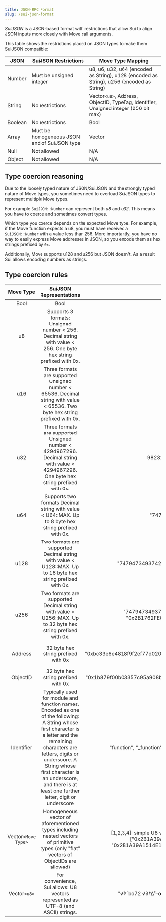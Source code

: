 ```yaml
---
title: JSON-RPC Format
slug: /sui-json-format
---
```


*SuiJSON* is a JSON-based format with restrictions that allow Sui to align JSON inputs more closely with Move call arguments.

This table shows the restrictions placed on JSON types to make them SuiJSON compatible:

| JSON | SuiJSON Restrictions | Move Type Mapping |
|---|---|---|
| Number | Must be unsigned integer | u8, u6, u32, u64 (encoded as String), u128 (encoded as String), u256 (encoded as String) |
| String | No restrictions | Vector`<u8>`, Address, ObjectID, TypeTag, Identifier, Unsigned integer (256 bit max) |
| Boolean | No restrictions | Bool |
| Array | Must be homogeneous JSON and of SuiJSON type | Vector |
| Null | Not allowed | N/A |
| Object | Not allowed | N/A |

## Type coercion reasoning

Due to the loosely typed nature of JSON/SuiJSON and the strongly typed nature of Move types, you sometimes need to overload SuiJSON types to represent multiple Move types.

For example `SuiJSON::Number` can represent both *u8* and *u32*. This means you have to coerce and sometimes convert types.

Which type you coerce depends on the expected Move type. For example, if the Move function expects a u8, you must have received a `SuiJSON::Number` with a value less than 256. More importantly, you have no way to easily express Move addresses in JSON, so you encode them as hex strings prefixed by `0x`.

Additionally, Move supports u128 and u256 but JSON doesn't. As a result Sui allows encoding numbers as strings.

## Type coercion rules

| Move Type 	| SuiJSON Representations 	| Valid Examples 	| Invalid Examples 	|
|:---:	|:---:	|:---:	|:---:	|
| Bool 	| Bool 	| true, false 	|  	|
| u8 	| Supports 3 formats: Unsigned number < 256. Decimal string with value < 256. One byte hex string prefixed with 0x. 	| 7 "70" "0x43" 	| -5: negative not allowed 3.9: float not allowed NaN: not allowed 300: U8 must be less than 256 " 9": Spaces not allowed in string "9A": Hex num must be prefixed with 0x "0x09CD": Too large for U8 	|
| u16 	| Three formats are supported Unsigned number < 65536. Decimal string with value < 65536. Two byte hex string prefixed with 0x. 	| 712 "570" "0x423" 	| -5: negative not allowed 3.9: float not allowed NaN: not allowed 98342300: U16 must be less than 65536 " 19": Spaces not allowed in string "9EA": Hex num must be prefixed with 0x "0x049C1D": Too large for U16 	|
| u32 	| Three formats are supported Unsigned number < 4294967296. Decimal string with value < 4294967296. One byte hex string prefixed with 0x. 	| 9823247 "987120" "0x4BADE93" 	| -5: negative not allowed 3.9: float not allowed NaN: not allowed 123456789123456: U32 must be less than 4294967296 " 9": Spaces not allowed in string "9A": Hex num must be prefixed with 0x "0x3FF1FF9FFDEFF": Too large for U32 	|
| u64 	| Supports two formats Decimal string with value < U64::MAX. Up to 8 byte hex string prefixed with 0x. 	| "747944370" "0x2B1A39A15E" 	| 123434: Although this is a valid U64 number, it must be encoded as a string 	|
| u128 	| Two formats are supported Decimal string with value < U128::MAX. Up to 16 byte hex string prefixed with 0x. 	| "74794734937420002470" "0x2B1A39A1514E1D8A7CE" 	| 34: Although this is a valid U128 number, it must be encoded as a string 	|
| u256 	| Two formats are supported Decimal string with value < U256::MAX. Up to 32 byte hex string prefixed with 0x. 	| "747947349374200024707479473493742000247" "0x2B1762FECADA39753FCAB2A1514E1D8A7CE" 	| 123434: Although this is a valid U256 number, it must be encoded as a string 0xbc33e6e4818f9f2ef77d020b35c24be738213e64d9e58839ee7b4222029610de 	|
| Address 	| 32 byte hex string prefixed with 0x 	| "0xbc33e6e4818f9f2ef77d020b35c24be738213e64d9e58839ee7b4222029610de" 	| 0xbc33: string too short bc33e6e4818f9f2ef77d020b35c24be738213e64d9e58839ee7b4222029610de: missing 0x prefix 0xG2B1A39A1514E1D8A7CE45919CFEB4FEE70B4E01: invalid hex char G 	|
| ObjectID 	| 32 byte hex string prefixed with 0x 	| "0x1b879f00b03357c95a908b7fb568712f5be862c5cb0a5894f62d06e9098de6dc" 	| Similar to above 	|
| Identifier 	| Typically used for module and function names. Encoded as one of the following: A String whose first character is a letter and the remaining characters are letters, digits or underscore. A String whose first character is an underscore, and there is at least one further letter, digit or underscore 	| "function", "_function", "some_name", "\___\_some_name", "Another" 	| "_": missing trailing underscore, digit or letter, "8name": cannot start with digit, ".function": cannot start with period, " ": cannot be empty space, "func name": cannot have spaces 	|
| Vector`<Move Type>` 	| Homogeneous vector of aforementioned types including nested vectors of primitive types (only "flat" vectors of ObjectIDs are allowed) 	| [1,2,3,4]: simple U8 vector [[3,600],[],[0,7,4]]: nested U32 vector ["0x2B1A39A1514E1D8A7CE45919CFEB4FEE", "0x2B1A39A1514E1D8A7CE45919CFEB4FEF"]: ObjectID vector 	| [1,2,3,false]: not homogeneous JSON [1,2,null,4]: invalid elements [1,2,"7"]: although Sui allows encoding numbers as strings meaning this array can evaluate to [1,2,7], the array is still ambiguous so it fails the homogeneity check. 	|
| Vector`<u8>` 	| For convenience, Sui allows: U8 vectors represented as UTF-8 (and ASCII) strings. 	| "√®ˆbo72 √∂†∆˚–œ∑π2ie": UTF-8 "abcdE738-2 _=?": ASCII 	|  	|